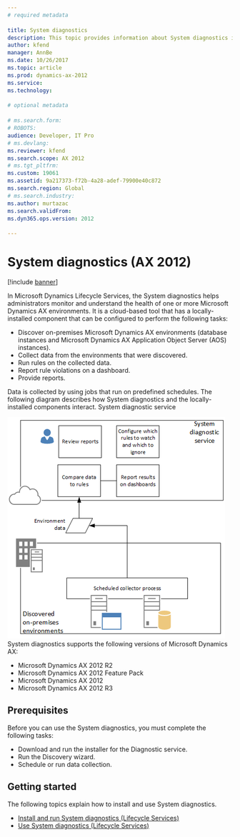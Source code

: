 ```yaml
---
# required metadata

title: System diagnostics 
description: This topic provides information about System diagnostics in Lifecycle Services (LCS).
author: kfend
manager: AnnBe
ms.date: 10/26/2017
ms.topic: article
ms.prod: dynamics-ax-2012 
ms.service: 
ms.technology:

# optional metadata

# ms.search.form: 
# ROBOTS: 
audience: Developer, IT Pro
# ms.devlang: 
ms.reviewer: kfend
ms.search.scope: AX 2012
# ms.tgt_pltfrm: 
ms.custom: 19061
ms.assetid: 9a217373-f72b-4a28-adef-79900e40c872
ms.search.region: Global
# ms.search.industry: 
ms.author: murtazac
ms.search.validFrom: 
ms.dyn365.ops.version: 2012

---
```


# System diagnostics (AX 2012)

[!include [banner](../../includes/banner.md)]

In Microsoft Dynamics Lifecycle Services, the System diagnostics helps administrators monitor and understand the health of one or more Microsoft Dynamics AX environments. It is a cloud-based tool that has a locally-installed component that can be configured to perform the following tasks:
-   Discover on-premises Microsoft Dynamics AX environments (database instances and Microsoft Dynamics AX Application Object Server (AOS) instances).
-   Collect data from the environments that were discovered.
-   Run rules on the collected data.
-   Report rule violations on a dashboard.
-   Provide reports.

Data is collected by using jobs that run on predefined schedules. The following diagram describes how System diagnostics and the locally-installed components interact.
System diagnostic service

![System diagnostic service (Lifecycle Services)](./media/systemdiagnosticservicelifecycleservices.png) System diagnostics supports the following versions of Microsoft Dynamics AX:
-   Microsoft Dynamics AX 2012 R2
-   Microsoft Dynamics AX 2012 Feature Pack
-   Microsoft Dynamics AX 2012
-   Microsoft Dynamics AX 2012 R3

## Prerequisites
Before you can use the System diagnostics, you must complete the following tasks:
-   Download and run the installer for the Diagnostic service.
-   Run the Discovery wizard.
-   Schedule or run data collection.

## Getting started
The following topics explain how to install and use System diagnostics.
-   [Install and run System diagnostics (Lifecycle Services)](install-run-system-diagnostics-lcs.md)
-   [Use System diagnostics (Lifecycle Services)](system-diagnostics-lcs.md)





